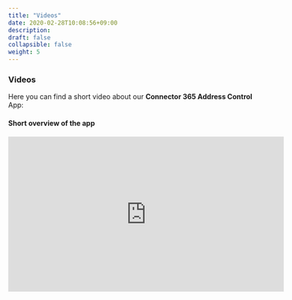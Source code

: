 ```yaml
---
title: "Videos"
date: 2020-02-28T10:08:56+09:00
description: 
draft: false
collapsible: false
weight: 5
---
```

### Videos

Here you can find a short video about our **Connector 365 Address Control** App:

#### Short overview of the app
<p style="text-align: center;">
<iframe width="560" height="315" src="https://www.youtube.com/embed/RTZ0vl9val0?si=1_2gXezQpHl-pKY9" title="YouTube video player" frameborder="0" allow="accelerometer; autoplay; clipboard-write; encrypted-media; gyroscope; picture-in-picture" allowfullscreen></iframe>